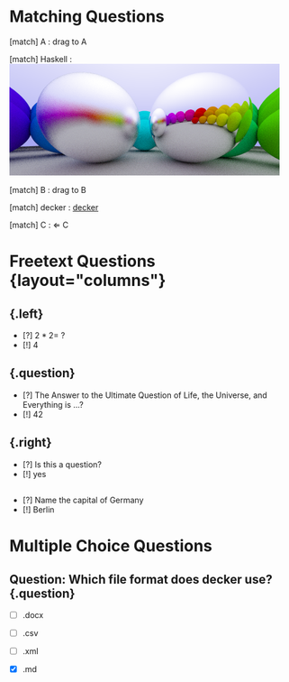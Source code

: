 ---
---

# Matching Questions

[match] A
: drag to A

[match] Haskell 
: ![](include/06-metal.png)

[match] B
: drag to B

[match] decker
: [decker](http://go.uniwue.de/decker)

[match] C
: $\Leftarrow$ C

# Freetext Questions {layout="columns"}

## {.left} 
* [?] $2*2=~?$ 
* [!] 4

##  {.question}

* [?] The Answer to the Ultimate Question of Life, the Universe, and Everything is ...?
* [!] 42

## {.right}

* [?] Is this a question? 
* [!] yes

##

* [?] Name the capital of Germany
* [!] Berlin 

# Multiple Choice Questions

## Question: Which file format does decker use? {.question}

* [ ] .docx
* [ ] .csv
* [ ] .xml
* [X] .md

